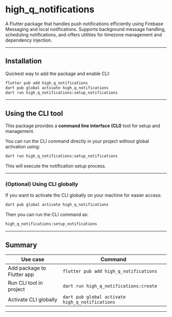 # high_q_notifications

A Flutter package that handles push notifications efficiently using Firebase Messaging
and local notifications. Supports background message handling, scheduling notifications,
and offers utilities for timezone management and dependency injection.

---

## Installation

Quickest way to add the package and enable CLI:

```bash
flutter pub add high_q_notifications
dart pub global activate high_q_notifications
dart run high_q_notifications:setup_notifications
```

---

## Using the CLI tool

This package provides a **command line interface (CLI)** tool for setup and management.

You can run the CLI command directly in your project without global activation using:

```bash
dart run high_q_notifications:setup_notifications
```

This will execute the notification setup process.

---

### (Optional) Using CLI globally

If you want to activate the CLI globally on your machine for easier access:

```bash
dart pub global activate high_q_notifications
```

Then you can run the CLI command as:

```bash
high_q_notifications:setup_notifications
```

---

## Summary

| Use case                   | Command                                         |
|----------------------------|-------------------------------------------------|
| Add package to Flutter app | `flutter pub add high_q_notifications`          |
| Run CLI tool in project    | `dart run high_q_notifications:create`          |
| Activate CLI globally      | `dart pub global activate high_q_notifications` |

---
